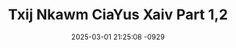 ---
layout: movie-video-data
date: 2025-03-01 21:25:08 -0929
categories: movie

# Site Attributes
title: "Txij Nkawm CiaYus Xaiv Part 1,2"
permalink: "/movie/Txij_Nkawm_CiaYus_Xaiv_Part_1,2"

# Movie Attributes
synopsis: ""
producer: "Su Thao, Steve Thao"
director: ""
writer: ""
video_link: "https://youtu.be/LXNe1Jv2bUQ?si=L2j5FDj9cEv4qsG7"
genre: "Drama Historical"
year: "2009"
release_type: "DVD"
storage: "Center for Hmong Studies"
thumbnail: "/assets/images/movie_thumbnails/Txij Nkawm CiaYus Xaiv Part 1,2.jpeg"
publishing_company: "All Pro Productions"

# Sequels + Parts
base_movie: ""
total_parts: 0
sequel: ""

# Movie Cast
cast:
- name: "Tub Xais Hawj"
- name: "Zuag Lauj"
- name: "Ntoo Yaj"
---